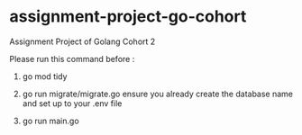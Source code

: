 # assignment-project-go-cohort
Assignment Project of Golang Cohort 2

Please run this command before : 

1. go mod tidy

2. go run migrate/migrate.go
ensure you already create the database name and set up to your .env file

3. go run main.go
